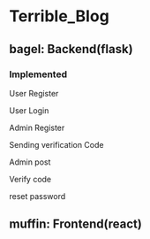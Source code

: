 # Terrible_Blog

## bagel: Backend(flask)

### Implemented

User Register

User Login

Admin Register

Sending verification Code

Admin post

Verify code

reset password

## muffin: Frontend(react)
